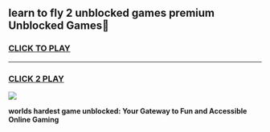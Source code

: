 
## learn to fly 2 unblocked games premium Unblocked Games👋
<h3>
<a href="https://premium.freeplayer.one?title=learn_to_fly_2_unblocked_games_premium&ref=16F">CLICK TO PLAY</a></h3>
<hr>

<h3>
<a href="https://premium.freeplayer.one?title=learn_to_fly_2_unblocked_games_premium&ref=16F">CLICK 2 PLAY</a>
  
</h3>

<a href="https://premium.freeplayer.one?title=learn_to_fly_2_unblocked_games_premium&ref=16F/"><img src="https://clearcache.store/games.png"></a>


**worlds hardest game unblocked: Your Gateway to Fun and Accessible Online Gaming**
